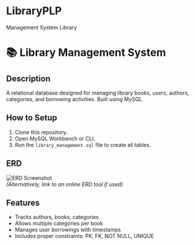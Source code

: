 # LibraryPLP
Management System Library

# 📚 Library Management System

## Description
A relational database designed for managing library books, users, authors, categories, and borrowing activities. Built using MySQL.

## How to Setup

1. Clone this repository.
2. Open MySQL Workbench or CLI.
3. Run the `library_management.sql` file to create all tables.

## ERD
![ERD Screenshot](./screenshots/erd.png)  
*(Alternatively, link to an online ERD tool if used)*

## Features
- Tracks authors, books, categories
- Allows multiple categories per book
- Manages user borrowings with timestamps
- Includes proper constraints: PK, FK, NOT NULL, UNIQUE

